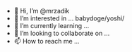 - 👋 Hi, I’m @mrzadik
- 👀 I’m interested in ... babydoge/yoshi/
- 🌱 I’m currently learning ...
- 💞️ I’m looking to collaborate on ...
- 📫 How to reach me ...

<!---
mrzadik/mrzadik is a ✨ special ✨ repository because its `README.md` (this file) appears on your GitHub profile.
You can click the Preview link to take a look at your changes.
--->
